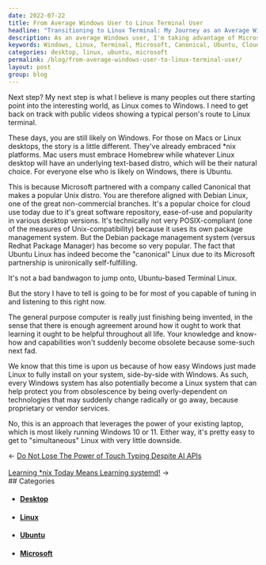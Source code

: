 ```yaml
---
date: 2022-07-22
title: From Average Windows User to Linux Terminal User
headline: "Transitioning to Linux Terminal: My Journey as an Average Windows User"
description: As an average Windows user, I'm taking advantage of Microsoft's partnership with Canonical to transition to Linux terminal. I'm installing Ubuntu on my existing laptop running Windows 10 or 11, so I can take advantage of the cloud and protect myself from obsolescence. Join me on my journey as I become a Linux terminal user.
keywords: Windows, Linux, Terminal, Microsoft, Canonical, Ubuntu, Cloud, Desktop, Laptop, Windows 10, Windows 11, Unix, Distro, Obsolescence, Journey
categories: desktop, linux, ubuntu, microsoft
permalink: /blog/from-average-windows-user-to-linux-terminal-user/
layout: post
group: blog
---
```



Next step? My next step is what I believe is many peoples out there starting
point into the interesting world, as Linux comes to Windows. I need to get back
on track with public videos showing a typical person's route to Linux terminal.

These days, you are still likely on Windows. For those on Macs or Linux
desktops, the story is a little different. They've already embraced \*nix
platforms. Mac users must embrace Homebrew while whatever Linux desktop will
have an underlying text-based distro, which will be their natural choice. For
everyone else who is likely on Windows, there is Ubuntu.

This is because Microsoft partnered with a company called Canonical that makes
a popular Unix distro. You are therefore aligned with Debian Linux, one of the
great non-commercial branches. It's a popular choice for cloud use today due to
it's great software repository, ease-of-use and popularity in various desktop
versions. It's technically not very POSIX-compliant (one of the measures of
Unix-compatibility) because it uses its own package management system. But the
Debian package management system (versus Redhat Package Manager) has become
so very popular. The fact that Ubuntu Linux has indeed become the "canonical"
Linux due to its Microsoft partnership is unironically self-fulfilling.

It's not a bad bandwagon to jump onto, Ubuntu-based Terminal Linux.

But the story I have to tell is
going to be for most of you capable of tuning in and listening to this right
now.

The general purpose computer is really just finishing being invented, in the
sense that there is enough agreement around how it ought to work that learning
it ought to be helpful throughout all life. Your knowledge and know-how and
capabilities won't suddenly become obsolete because some-such next fad.

We know that this time is upon us because of how easy Windows just made Linux
to fully install on your system, side-by-side with Windows. As such, every
Windows system has also potentially become a Linux system that can help protect
you from obsolescence by being overly-dependent on technologies that may
suddenly change radically or go away, because proprietary or vendor services.

No, this is an approach that leverages the power of your existing laptop, which
is most likely running Windows 10 or 11. Either way, it's pretty easy to get to
"simultaneous" Linux with very little downside.


<div class="arrow-links"><div class="post-nav-prev"><span class="arrow">&larr;&nbsp;</span><a href="/blog/do-not-lose-the-power-of-touch-typing-despite-ai-apis/">Do Not Lose The Power of Touch Typing Despite AI APIs</a></div> &nbsp; <div class="post-nav-next"><a href="/blog/learning-nix-today-means-learning-systemd/">Learning *nix Today Means Learning systemd!</a><span class="arrow">&nbsp;&rarr;</span></div></div>
## Categories

<ul>
<li><h4><a href='/desktop/'>Desktop</a></h4></li>
<li><h4><a href='/linux/'>Linux</a></h4></li>
<li><h4><a href='/ubuntu/'>Ubuntu</a></h4></li>
<li><h4><a href='/microsoft/'>Microsoft</a></h4></li></ul>